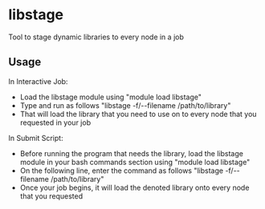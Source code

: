 libstage
===================

Tool to stage dynamic libraries to every node in a job

## Usage

 In Interactive Job:
 * Load the libstage module using "module load libstage"
 * Type and run as follows "libstage -f/--filename  /path/to/library"
 * That will load the library that you need to use on to every node that you requested in your job

In Submit Script:
 * Before running the program that needs the library, load the libstage module in your bash commands section using "module load libstage"
 * On the following line, enter the command as follows "libstage -f/--filename  /path/to/library"
 * Once your job begins, it will load the denoted library onto every node that you requested


